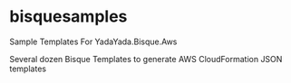 # bisquesamples
Sample Templates For YadaYada.Bisque.Aws

Several dozen Bisque Templates to generate AWS CloudFormation JSON templates
